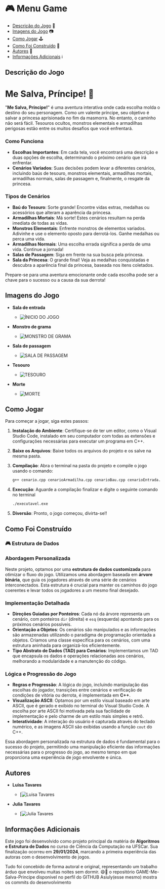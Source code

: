 # :video_game: Menu Game

+ [Descrição do Jogo](#descrição-do-jogo) 📖
+ [Imagens do Jogo](#imagens-do-jogo) 📷
+ [Como Jogar](#como-jogar) 🕹️
+ [Como Foi Construído](#como-foi-construído) 🔨
+ [Autores](#autores) 👥
+ [Informações Adicionais](#informações-adicionais) ℹ️

## Descrição do Jogo
# Me Salva, Príncipe! :crown:

"**Me Salva, Príncipe!**" é uma aventura interativa onde cada escolha molda o destino do seu personagem. Como um valente príncipe, seu objetivo é salvar a princesa aprisionada no fim da masmorra. No entanto, o caminho não será fácil. Tesouros ocultos, monstros elementais e armadilhas perigosas estão entre os muitos desafios que você enfrentará.

### Como Funciona
- **Escolhas Importantes**: Em cada tela, você encontrará uma descrição e duas opções de escolha, determinando o próximo cenário que irá enfrentar.
- **Cenários Variados**: Suas decisões podem levar a diferentes cenários, incluindo baús de tesouro, monstros elementais, armadilhas mortais, armadilhas normais, salas de passagem e, finalmente, o resgate da princesa.

### Tipos de Cenários

- **Baú do Tesouro**: Sorte grande! Encontre vidas extras, medalhas ou acessórios que alteram a aparência da princesa.
- **Armadilhas Mortais**: Má sorte! Estes cenários resultam na perda imediata de todas as vidas.
- **Monstros Elementais**: Enfrente monstros de elementos variados. Adivinhe e use o elemento oposto para derrotá-los. Ganhe medalhas ou perca uma vida.
- **Armadilhas Normais**: Uma escolha errada significa a perda de uma vida. Continue a jornada!
- **Salas de Passagem**: Siga em frente na sua busca pela princesa.
- **Sala da Princesa**: O grande final! Veja as medalhas conquistadas e descubra a aparência final da princesa, baseada nos itens coletados.

Prepare-se para uma aventura emocionante onde cada escolha pode ser a chave para o sucesso ou a causa da sua derrota! 

## Imagens do Jogo

- **Sala de entrada**
   - ![ÍNICIO DO JOGO](./imagens/sala_entrada.png)

- **Monstro de grama**
   - ![MONSTRO DE GRAMA](./imagens/monstro_grama.png)

- **Sala de passagem**
   - ![SALA DE PASSAGEM](./imagens/sala_passagem.png)

- **Tesouro**
   - ![TESOURO](./imagens/tesouro.png)

- **Morte**
   - ![MORTE](./imagens/morte.png)

## Como Jogar

Para começar a jogar, siga estes passos:

1. **Instalação do Ambiente**: Certifique-se de ter um editor, como o Visual Studio Code, instalado em seu computador com todas as extensões e configurações necessárias para executar um programa em C++.

2. **Baixe os Arquivos**: Baixe todos os arquivos do projeto e os salve na mesma pasta.

3. **Compilação**: Abra o terminal na pasta do projeto e compile o jogo usando o comando:

   ```bash
   g++ cenario.cpp cenarioArmadilha.cpp cenarioBau.cpp cenarioEntrada.cpp cenarioMonstro.cpp cenarioMortal.cpp cenarioPassagem.cpp cenarioPrincesa.cpp jogador.cpp monstro.cpp main.cpp -o executavel.exe

4. **Execução**: Aguarde a compilação finalizar e digite o seguinte comando no terminal

   ```bash
   ./executavel.exe

5. **Diversão**: Pronto, o jogo começou, divirta-se!!

## Como Foi Construído
### 🎮 Estrutura de Dados

### Abordagem Personalizada
Neste projeto, optamos por uma **estrutura de dados customizada** para otimizar o fluxo do jogo. Utilizamos uma abordagem baseada em **árvore binária**, que guia os jogadores através de uma série de cenários interconectados. Esta estrutura é crucial para manter os caminhos do jogo coerentes e levar todos os jogadores a um mesmo final desejado.

### Implementação Detalhada
- **Direções Guiadas por Ponteiros**: Cada nó da árvore representa um cenário, com ponteiros `dir` (direita) e `esq` (esquerda) apontando para os próximos cenários possíveis.
- **Orientação a Objetos**: Os cenários são manipulados e as informações são armazenadas utilizando o paradigma de programação orientada a objetos. Criamos uma classe específica para os cenários, com uma estrutura aninhada para organizá-los eficientemente.
- **Tipo Abstrato de Dados (TAD) para Cenários**: Implementamos um TAD que encapsula os dados e operações relacionadas aos cenários, melhorando a modularidade e a manutenção do código.

### Lógica e Progressão do Jogo
- **Regras e Progressão**: A lógica do jogo, incluindo manipulação das escolhas do jogador, transições entre cenários e verificação de condições de vitória ou derrota, é implementada em **C++**.
- **Visualização ASCII**: Optamos por um estilo visual baseado em arte ASCII, que é gerado e exibido no terminal do Visual Studio Code. A escolha por arte ASCII foi motivada pela sua facilidade de implementação e pelo charme de um estilo mais simples e retrô.
- **Interatividade**: A interação do usuário é capturada através do teclado numérico, e as imagens ASCII são exibidas usando a função `cout` do C++.

Essa abordagem personalizada na estrutura de dados é fundamental para o sucesso do projeto, permitindo uma manipulação eficiente das informações necessárias para o progresso do jogo, ao mesmo tempo em que proporciona uma experiência de jogo envolvente e única.


## Autores

- **Luisa Tavares**
  - [![Luisa Tavares](./imagens/luisa_foto.jpeg)

- **Julia Tavares**
  - [![Julia Tavares](./imagens/julia_foto.jpeg)


## Informações Adicionais

Este jogo foi desenvolvido como projeto principal da matéria de **Algoritmos e Estrutura de Dados** no curso de Ciência da Computação na UFSCar. 
Sua finalização ocorreu em **29/01/2024**, marcando a primeira experiência das autoras com o desenvolvimento de jogos.

Tudo foi concebido de forma autoral e original, representando um trabalho árduo que envolveu muitas noites sem dormir. 😄🌙
o repositório GAME-Me-Salva-Principe disponivel no perfil do GITHUB Asiuly(esse mesmo) mostra os commits do desenvolvimento

